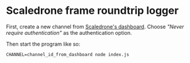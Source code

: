 # Scaledrone frame roundtrip logger

First, create a new channel from [Scaledrone's dashboard](https://dashboard.scaledrone.com/channels). Choose _"Never require authentication"_ as the authentication option.

Then start the program like so:
```
CHANNEL=channel_id_from_dashboard node index.js
```
